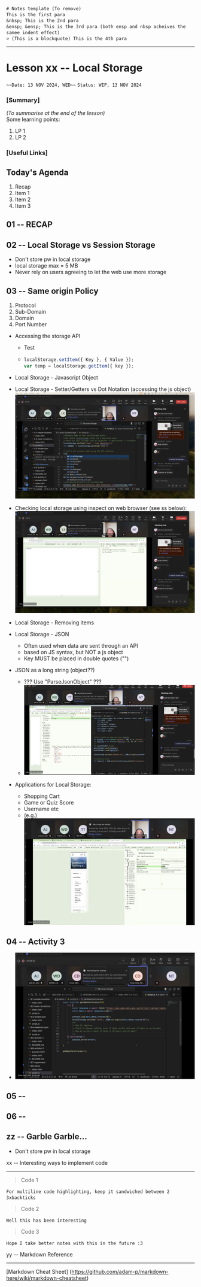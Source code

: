 ```
# Notes template (To remove)
This is the first para
&nbsp; This is the 2nd para
&ensp; &ensp; This is the 3rd para (both ensp and nbsp acheives the samee indent effect)
> (This is a blockquote) This is the 4th para
```

---

# Lesson xx -- Local Storage

`~~Date: 13 NOV 2024, WED~~`
`Status: WIP, 13 NOV 2024`

### [Summary]

_(To summarise at the end of the lesson)_  
Some learning points:

1. LP 1
2. LP 2

### [Useful Links]

## Today's Agenda

1. Recap
2. Item 1
3. Item 2
4. Item 3

## 01 -- RECAP

## 02 -- Local Storage vs Session Storage

- Don't store pw in local storage
- local storage max = 5 MB
- Never rely on users agreeing to let the web use more storage

## 03 -- Same origin Policy

1. Protocol
2. Sub-Domain
3. Domain
4. Port Number

- Accessing the storage API
  - Test
  - ```javascript
    localStorage.setItem({ Key }, { Value });
    var temp = localStorage.getItem({ key });
    ```
- Local Storage - Javascript Object
- Local Storage - Setter/Getters vs Dot Notation (accessing the js object)
  ![alt text](image.png) <br>

- Checking local storage using inspect on web browser (see ss below):
  ![alt text](image-1.png) <br>

- Local Storage - Removing items

- Local Storage - JSON

  - Often used when data are sent through an API
  - based on JS syntax, but NOT a js object
  - Key MUST be placed in double quotes ("")

- JSON as a long string (object??)

  - ??? Use "ParseJsonObject" ???
  - ![alt text](image-2.png) <br>

- Applications for Local Storage:
  - Shopping Cart
  - Game or Quiz Score
  - Username etc
  - (e.g.) ![alt text](image-3.png) <br>

## 04 -- Activity 3

- ![alt text](image-4.png)

## 05 --

## 06 --

## zz -- Garble Garble...

- Don't store pw in local storage

xx -- Interesting ways to implement code

---

> Code 1

```
For multiline code highlighting, keep it sandwiched between 2 3xbackticks
```

> Code 2

```
Well this has been interesting
```

> Code 3

```
Hope I take better notes with this in the future :3
```

yy -- Markdown Reference

---

[Markdown Cheat Sheet] (https://github.com/adam-p/markdown-here/wiki/markdown-cheatsheet)
